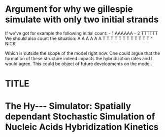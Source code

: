 # Argument for why we gillespie simulate with only two initial strands
If we've got for example the following initial count:
    - 1 AAAAAA
    - 2 TTTTTT
We should also count the situation:     A A A A A A
                                  T T T T T T T T T T T T
                                             ^
                                            NICK

Which is outside the scope of the model right now.
One could argue that the formation of these structure indeed 
impacts the hybridization rates and I would agree. 
This could be object of future developments on the model. 

# TITLE
# The Hy--- Simulator: Spatially dependant Stochastic Simulation of Nucleic Acids Hybridization Kinetics